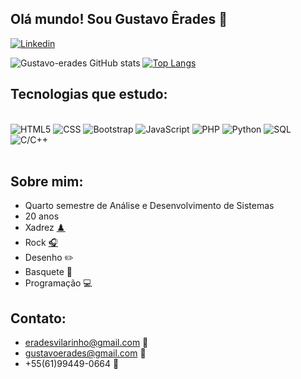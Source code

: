 ## Olá mundo! Sou Gustavo Êrades 👋
[![Linkedin](https://img.shields.io/badge/LinkedIn-0077B5?style=for-the-badge&logo=linkedin&logoColor=white)](https://www.linkedin.com/in/gustavo-%C3%AArades-vilarinho-silva-22a357231/)

![Gustavo-erades GitHub stats](https://github-readme-stats.vercel.app/api?username=gustavo-erades&show_icons=true&theme=dark)
[![Top Langs](https://github-readme-stats.vercel.app/api/top-langs/?username=gustavo-erades&layout=compact&show_icons=true&theme=dark)](https://github.com/gustavo-erades/github-readme-stats)

## Tecnologias que estudo:
<div display:inline_block><br/>
    <img align: center alt="HTML5" src="https://img.shields.io/badge/HTML5-E34F26?style=for-the-badge&logo=html5&logoColor=white"/>
    <img align: center alt="CSS" src="https://img.shields.io/badge/CSS3-1572B6?style=for-the-badge&logo=css3&logoColor=white"/>
    <img align: center alt="Bootstrap" src="https://img.shields.io/badge/Bootstrap-7341ef?style=for-the-badge&logo=bootstrap&logoColor=white"/>
    <img align: center alt="JavaScript" src="https://img.shields.io/badge/JavaScript-7341ef?style=for-the-badge&logo=javascript&logoColor=white"/>
    <img align: center alt="PHP" src="https://img.shields.io/badge/PHP-56187b?style=for-the-badge&logo=php&logoColor=white"/>
    <img align: center alt="Python" src="https://img.shields.io/badge/Python-FFD700?style=for-the-badge&logo=python&logoColor=dark"/>
    <img align: center alt="SQL" src="https://img.shields.io/badge/MySQL-1C1C1C?style=for-the-badge&logo=mysql&logoColor=white"/>
    <img align: center alt="C/C++" src="https://img.shields.io/badge/C-4E9252?style=for-the-badge&logo=c&logoColor=white"/>
</div><br/>

## Sobre mim:
- Quarto semestre de Análise e Desenvolvimento de Sistemas<br/>
- 20 anos<br/>
- Xadrez [♟️](https://lichess.org/@/VemTranquilovisk)<br/>
- Rock [🎧](https://open.spotify.com/playlist/6eO31rfQ0aIGyGVUB1H7eK)<br/>
- Desenho ✏️<br/>
- Basquete 🏀<br/>
- Programação 💻<br/>

## Contato:<br/>
- eradesvilarinho@gmail.com 📧<br/>
- gustavoerades@gmail.com 📧<br/>
- +55(61)99449-0664 📱<br/>

